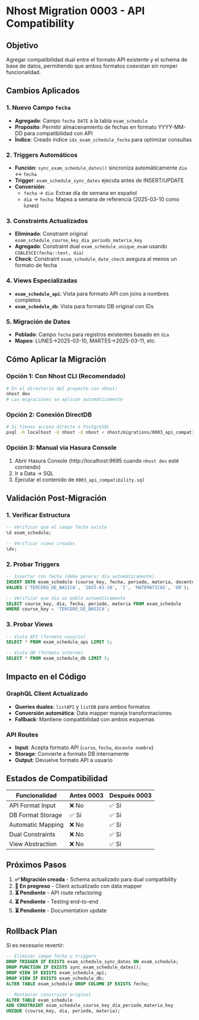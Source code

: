 # Nhost Migration 0003 - API Compatibility

## Objetivo
Agregar compatibilidad dual entre el formato API existente y el schema de base de datos, permitiendo que ambos formatos coexistan sin romper funcionalidad.

## Cambios Aplicados

### 1. Nuevo Campo `fecha`
- **Agregado**: Campo `fecha DATE` a la tabla `exam_schedule`
- **Propósito**: Permitir almacenamiento de fechas en formato YYYY-MM-DD para compatibilidad con API
- **Índice**: Creado índice `idx_exam_schedule_fecha` para optimizar consultas

### 2. Triggers Automáticos
- **Función**: `sync_exam_schedule_dates()` sincroniza automáticamente `dia` ↔ `fecha`
- **Trigger**: `exam_schedule_sync_dates` ejecuta antes de INSERT/UPDATE
- **Conversión**: 
  - `fecha` → `dia`: Extrae día de semana en español
  - `dia` → `fecha`: Mapea a semana de referencia (2025-03-10 como lunes)

### 3. Constraints Actualizados
- **Eliminado**: Constraint original `exam_schedule_course_key_dia_periodo_materia_key`
- **Agregado**: Constraint dual `exam_schedule_unique_exam` usando `COALESCE(fecha::text, dia)`
- **Check**: Constraint `exam_schedule_date_check` asegura al menos un formato de fecha

### 4. Views Especializadas
- **`exam_schedule_api`**: Vista para formato API con joins a nombres completos
- **`exam_schedule_db`**: Vista para formato DB original con IDs

### 5. Migración de Datos
- **Poblado**: Campo `fecha` para registros existentes basado en `dia`
- **Mapeo**: LUNES→2025-03-10, MARTES→2025-03-11, etc.

## Cómo Aplicar la Migración

### Opción 1: Con Nhost CLI (Recomendado)
```bash
# En el directorio del proyecto con nhost/
nhost dev
# Las migraciones se aplican automáticamente
```

### Opción 2: Conexión DirectDB
```bash
# Si tienes acceso directo a PostgreSQL
psql -h localhost -U nhost -d nhost < nhost/migrations/0003_api_compatibility.sql
```

### Opción 3: Manual via Hasura Console
1. Abrir Hasura Console (http://localhost:9695 cuando `nhost dev` esté corriendo)
2. Ir a Data → SQL
3. Ejecutar el contenido de `0003_api_compatibility.sql`

## Validación Post-Migración

### 1. Verificar Estructura
```sql
-- Verificar que el campo fecha existe
\d exam_schedule;

-- Verificar views creadas
\dv;
```

### 2. Probar Triggers
```sql
-- Insertar con fecha (debe generar dia automáticamente)
INSERT INTO exam_schedule (course_key, fecha, periodo, materia, docente) 
VALUES ('TERCERO_DE_BASICA', '2025-03-10', 'I', 'MATEMÁTICAS', 'DR');

-- Verificar que dia se pobló automáticamente
SELECT course_key, dia, fecha, periodo, materia FROM exam_schedule 
WHERE course_key = 'TERCERO_DE_BASICA';
```

### 3. Probar Views
```sql
-- Vista API (formato usuario)
SELECT * FROM exam_schedule_api LIMIT 5;

-- Vista DB (formato interno)  
SELECT * FROM exam_schedule_db LIMIT 5;
```

## Impacto en el Código

### GraphQL Client Actualizado
- **Queries duales**: `listAPI` y `listDB` para ambos formatos
- **Conversión automática**: Data mapper maneja transformaciones
- **Fallback**: Mantiene compatibilidad con ambos esquemas

### API Routes
- **Input**: Acepta formato API (`curso`, `fecha`, `docente nombre`)
- **Storage**: Convierte a formato DB internamente
- **Output**: Devuelve formato API a usuario

## Estados de Compatibilidad

| Funcionalidad | Antes 0003 | Después 0003 |
|---------------|------------|--------------|
| API Format Input | ❌ No | ✅ Sí |
| DB Format Storage | ✅ Sí | ✅ Sí |
| Automatic Mapping | ❌ No | ✅ Sí |
| Dual Constraints | ❌ No | ✅ Sí |
| View Abstraction | ❌ No | ✅ Sí |

## Próximos Pasos

1. **✅ Migración creada** - Schema actualizado para dual compatibility
2. **🔄 En progreso** - Client actualizado con data mapper
3. **⏳ Pendiente** - API route refactoring
4. **⏳ Pendiente** - Testing end-to-end
5. **⏳ Pendiente** - Documentation update

## Rollback Plan

Si es necesario revertir:

```sql
-- Eliminar campo fecha y triggers
DROP TRIGGER IF EXISTS exam_schedule_sync_dates ON exam_schedule;
DROP FUNCTION IF EXISTS sync_exam_schedule_dates();
DROP VIEW IF EXISTS exam_schedule_api;
DROP VIEW IF EXISTS exam_schedule_db;
ALTER TABLE exam_schedule DROP COLUMN IF EXISTS fecha;

-- Restaurar constraint original
ALTER TABLE exam_schedule 
ADD CONSTRAINT exam_schedule_course_key_dia_periodo_materia_key 
UNIQUE (course_key, dia, periodo, materia);
```